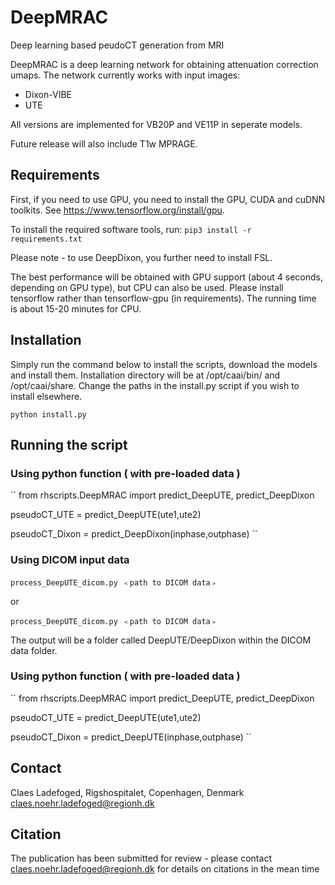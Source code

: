 ﻿# DeepMRAC
Deep learning based peudoCT generation from MRI

DeepMRAC is a deep learning network for obtaining attenuation correction umaps. The network currently works with input images:
 - Dixon-VIBE
 - UTE

All versions are implemented for VB20P and VE11P in seperate models.

Future release will also include T1w MPRAGE. 

## Requirements
First, if you need to use GPU, you need to install the GPU, CUDA and cuDNN toolkits. See https://www.tensorflow.org/install/gpu.

To install the required software tools, run:
``
pip3 install -r requirements.txt
``

Please note - to use DeepDixon, you further need to install FSL.

The best performance will be obtained with GPU support (about 4 seconds, depending on GPU type), but CPU can also be used. Please install tensorflow rather than tensorflow-gpu (in requirements). The running time is about 15-20 minutes for CPU.

## Installation
Simply run the command below to install the scripts, download the models and install them. Installation directory will be at /opt/caai/bin/ and /opt/caai/share.
Change the paths in the install.py script if you wish to install elsewhere.

``
python install.py
``

## Running the script

### Using python function ( with pre-loaded data )
``
from rhscripts.DeepMRAC import predict_DeepUTE, predict_DeepDixon

pseudoCT_UTE = predict_DeepUTE(ute1,ute2)

pseudoCT_Dixon = predict_DeepDixon(inphase,outphase)
``

### Using DICOM input data
``
process_DeepUTE_dicom.py ﹤path to DICOM data﹥
``

or 

``
process_DeepUTE_dicom.py ﹤path to DICOM data﹥
``

The output will be a folder called DeepUTE/DeepDixon within the DICOM data folder.

### Using python function ( with pre-loaded data )
``
from rhscripts.DeepMRAC import predict_DeepUTE, predict_DeepDixon

pseudoCT_UTE = predict_DeepUTE(ute1,ute2)

pseudoCT_Dixon = predict_DeepUTE(inphase,outphase)
``

## Contact
Claes Ladefoged, Rigshospitalet, Copenhagen, Denmark
claes.noehr.ladefoged@regionh.dk

## Citation
The publication has been submitted for review - please contact claes.noehr.ladefoged@regionh.dk for details on citations in the mean time